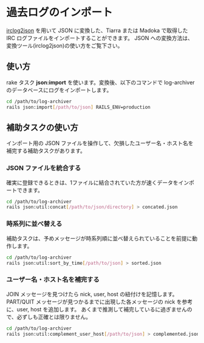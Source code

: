 # 過去ログのインポート

[irclog2json](https://github.com/cre-ne-jp/irclog2json) を用いて JSON に変換した、Tiarra または Madoka で取得した IRC ログファイルをインポートすることができます。
JSON への変換方法は、変換ツール(irclog2json)の使い方をご覧下さい。

## 使い方

rake タスク **json:import** を使います。変換後、以下のコマンドで log-archiver のデータベースにログをインポートします。

```bash
cd /path/to/log-archiver
rails json:import[/path/to/json] RAILS_ENV=production
```

## 補助タスクの使い方

インポート用の JSON ファイルを操作して、欠損したユーザー名・ホスト名を補完する補助タスクがあります。

### JSON ファイルを統合する

確実に登録できるときは、1ファイルに結合されていた方が速くデータをインポートできます。

```bash
cd /path/to/log-archiver
rails json:util:concat[/path/to/json/directory] > concated.json
```

### 時系列に並べ替える

補助タスクは、予めメッセージが時系列順に並べ替えられていることを前提に動作します。

```bash
cd /path/to/log-archiver
rails json:util:sort_by_time[/path/to/json] > sorted.json
```

### ユーザー名・ホスト名を補完する

JOIN メッセージを見つけたら nick, user, host の紐付けを記憶します。
PART/QUIT メッセージが見つかるまでに出現した各メッセージの nick を参考に、user, host を追加します。
あくまで推測して補完しているに過ぎませんので、必ずしも正確とは限りません。

```bash
cd /path/to/log-archiver
rails json:util:complement_user_host[/path/to/json] > complemented.json
```
